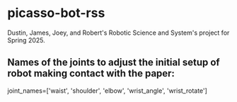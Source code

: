 # picasso-bot-rss
Dustin, James, Joey, and Robert's Robotic Science and System's project for Spring 2025.


## Names of the joints to adjust the initial setup of robot making contact with the paper:
joint_names=['waist', 'shoulder', 'elbow', 'wrist_angle', 'wrist_rotate'] 
